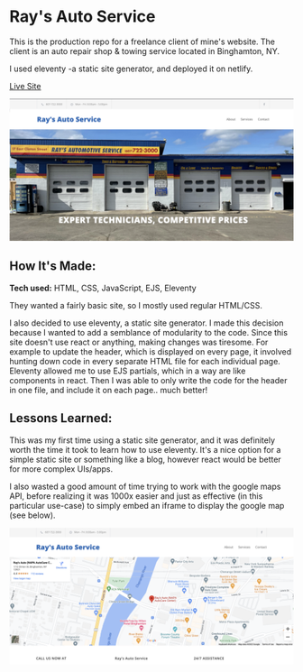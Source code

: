 # Ray's Auto Service

This is the production repo for a freelance client of mine's website. The client is an auto repair shop & towing service located in Binghamton, NY.

I used eleventy -a static site generator, and deployed it on netlify.

[Live Site](https://rays-auto.netlify.app/)

![Screenshot of website home page](rays-site-screenshot.png)

## How It's Made:

**Tech used:** HTML, CSS, JavaScript, EJS, Eleventy

They wanted a fairly basic site, so I mostly used regular HTML/CSS. 

I also decided to use eleventy, a static site generator. I made this decision because I wanted to add a semblance of modularity to the code. Since this site doesn't use react or anything, making changes was tiresome. For example to update the header, which is displayed on every page, it involved hunting down code in every separate HTML file for each individual page.
Eleventy allowed me to use EJS partials, which in a way are like components in react. Then I was able to only write the code for the header in one file, and include it on each page.. much better!

<!-- ## Optimizations

_(optional)_

You don't have to include this section but interviewers _love_ that you can not only deliver a final product that looks great but also functions efficiently. Did you write something then refactor it later and the result was 5x faster than the original implementation? Did you cache your assets? Things that you write in this section are **GREAT** to bring up in interviews and you can use this section as reference when studying for technical interviews! -->

## Lessons Learned:

This was my first time using a static site generator, and it was definitely worth the time it took to learn how to use eleventy. It's a nice option for a simple static site or something like a blog, however react would be better for more complex UIs/apps.

I also wasted a good amount of time trying to work with the google maps API, before realizing it was 1000x easier and just as effective (in this particular use-case) to simply embed an iframe to display the google map (see below).

![Screenshot of website home page](rays-map-screenshot.png)

